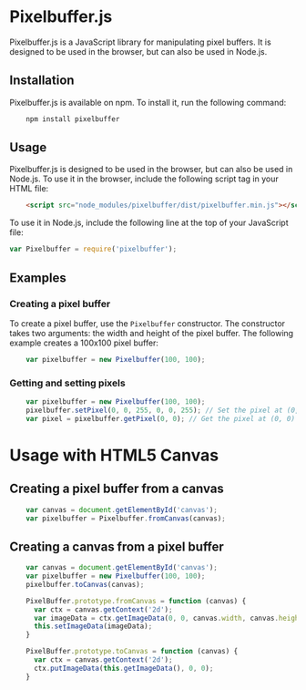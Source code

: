 # Pixelbuffer.js
Pixelbuffer.js is a JavaScript library for manipulating pixel buffers. It is designed to be used in the browser, but can also be used in Node.js.

## Installation
Pixelbuffer.js is available on npm. To install it, run the following command:
```bash
    npm install pixelbuffer
```
## Usage
Pixelbuffer.js is designed to be used in the browser, but can also be used in Node.js. To use it in the browser, include the following script tag in your HTML file:

```html
    <script src="node_modules/pixelbuffer/dist/pixelbuffer.min.js"></script>
```
To use it in Node.js, include the following line at the top of your JavaScript file:
```js
var Pixelbuffer = require('pixelbuffer');      
```

## Examples

### Creating a pixel buffer
To create a pixel buffer, use the `Pixelbuffer` constructor. The constructor takes two arguments: the width and height of the pixel buffer. The following example creates a 100x100 pixel buffer:
```js
    var pixelbuffer = new Pixelbuffer(100, 100);
```
### Getting and setting pixels
```js   
    var pixelbuffer = new Pixelbuffer(100, 100);
    pixelbuffer.setPixel(0, 0, 255, 0, 0, 255); // Set the pixel at (0, 0) to red
    var pixel = pixelbuffer.getPixel(0, 0); // Get the pixel at (0, 0)
```

# Usage with HTML5 Canvas

## Creating a pixel buffer from a canvas    

```js
    var canvas = document.getElementById('canvas');
    var pixelbuffer = Pixelbuffer.fromCanvas(canvas);
```

## Creating a canvas from a pixel buffer

```js
    var canvas = document.getElementById('canvas');
    var pixelbuffer = new Pixelbuffer(100, 100);
    pixelbuffer.toCanvas(canvas);
```

```js
    PixelBuffer.prototype.fromCanvas = function (canvas) {
      var ctx = canvas.getContext('2d');
      var imageData = ctx.getImageData(0, 0, canvas.width, canvas.height);
      this.setImageData(imageData);
    }

    PixelBuffer.prototype.toCanvas = function (canvas) {
      var ctx = canvas.getContext('2d');
      ctx.putImageData(this.getImageData(), 0, 0);
    }
```